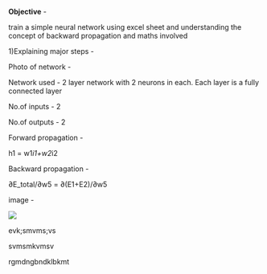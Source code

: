 

**Objective** - 

train a simple neural network using excel sheet and understanding the concept of backward propagation and maths involved 

1)Explaining major steps - 



Photo of network -



Network used - 2 layer network with 2 neurons in each. Each layer is a fully connected layer



No.of inputs - 2

No.of outputs - 2



Forward propagation - 



h1 = w1*i1+w2*i2



Backward propagation - 



∂E_total/∂w5 = ∂(E1+E2)/∂w5



image - 

![](F:\Rohan_course\session_4\Assignment-1\netwok.PNG)





evk;smvms;vs



svmsmkvmsv

rgmdngbndklbkmt